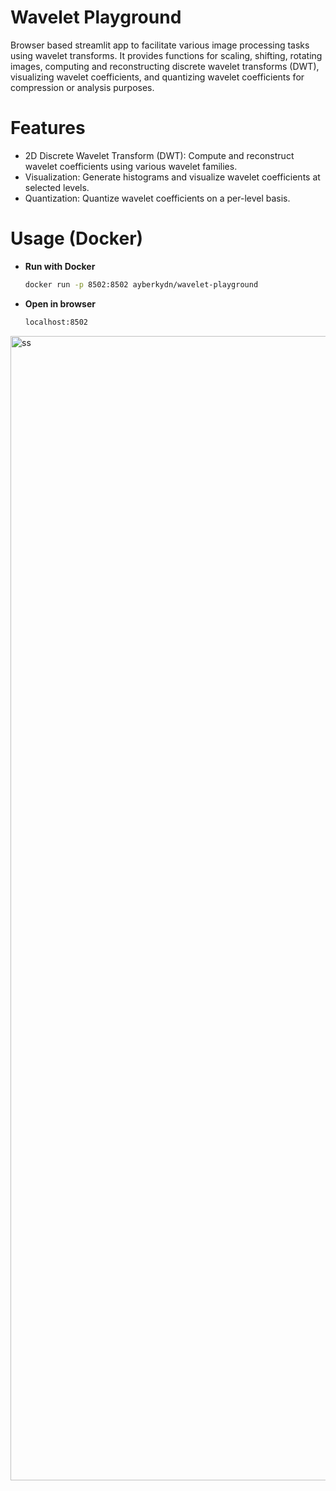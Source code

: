 # Wavelet Playground
Browser based streamlit app to facilitate various image processing tasks using wavelet transforms. It provides functions for scaling, shifting, rotating images, computing and reconstructing discrete wavelet transforms (DWT), visualizing wavelet coefficients, and quantizing wavelet coefficients for compression or analysis purposes.
# Features
- 2D Discrete Wavelet Transform (DWT): Compute and reconstruct wavelet coefficients using various wavelet families.
- Visualization: Generate histograms and visualize wavelet coefficients at selected levels.
- Quantization: Quantize wavelet coefficients on a per-level basis.

# Usage (Docker)
- **Run with Docker**  
   ```bash
   docker run -p 8502:8502 ayberkydn/wavelet-playground
- **Open in browser**  
    ```bash
    localhost:8502
   
<img width="1831" alt="ss" src="https://github.com/user-attachments/assets/83407e5c-fa16-45a6-aa86-8077a350225f" />

